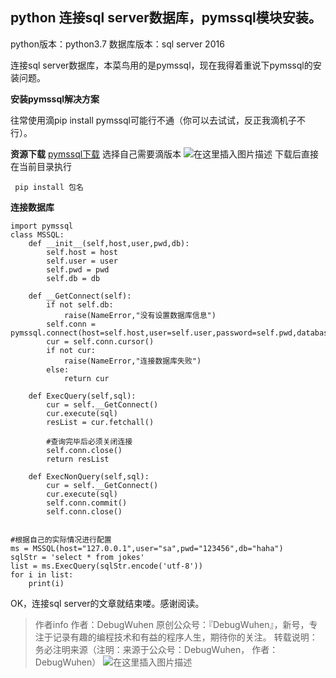 ## python 连接sql server数据库，pymssql模块安装。
python版本：python3.7
数据库版本：sql server 2016

连接sql server数据库，本菜鸟用的是pymssql，现在我得着重说下pymssql的安装问题。

**安装pymssql解决方案**

往常使用滴pip install pymssql可能行不通（你可以去试试，反正我滴机子不行）。

**资源下载** [pymssql下载](https://pypi.org/project/pymssql/#files)
选择自己需要滴版本
![在这里插入图片描述](https://img-blog.csdnimg.cn/20200402161638439.png?x-oss-process=image/watermark,type_ZmFuZ3poZW5naGVpdGk,shadow_10,text_aHR0cHM6Ly9ibG9nLmNzZG4ubmV0L3FxXzQzOTM4MDUy,size_16,color_FFFFFF,t_70)
下载后直接在当前目录执行
```
 pip install 包名
```

**连接数据库**

```
import pymssql
class MSSQL:
    def __init__(self,host,user,pwd,db):
        self.host = host
        self.user = user
        self.pwd = pwd
        self.db = db

    def __GetConnect(self):
        if not self.db:
            raise(NameError,"没有设置数据库信息")
        self.conn = pymssql.connect(host=self.host,user=self.user,password=self.pwd,database=self.db,charset="utf8")
        cur = self.conn.cursor()
        if not cur:
            raise(NameError,"连接数据库失败")
        else:
            return cur

    def ExecQuery(self,sql):
        cur = self.__GetConnect()
        cur.execute(sql)
        resList = cur.fetchall()

        #查询完毕后必须关闭连接
        self.conn.close()
        return resList

    def ExecNonQuery(self,sql):
        cur = self.__GetConnect()
        cur.execute(sql)
        self.conn.commit()
        self.conn.close()


#根据自己的实际情况进行配置
ms = MSSQL(host="127.0.0.1",user="sa",pwd="123456",db="haha")
sqlStr = 'select * from jokes'
list = ms.ExecQuery(sqlStr.encode('utf-8'))
for i in list:
    print(i)
```
OK，连接sql server的文章就结束喽。感谢阅读。
>作者info
作者：DebugWuhen
原创公众号：『DebugWuhen』，新号，专注于记录有趣的编程技术和有益的程序人生，期待你的关注。
转载说明：务必注明来源（注明：来源于公众号：DebugWuhen， 作者：DebugWuhen）
![在这里插入图片描述](https://img-blog.csdnimg.cn/20200706013330882.png?x-oss-process=image/watermark,type_ZmFuZ3poZW5naGVpdGk,shadow_10,text_aHR0cHM6Ly9ibG9nLmNzZG4ubmV0L3FxXzQzOTM4MDUy,size_16,color_FFFFFF,t_70)